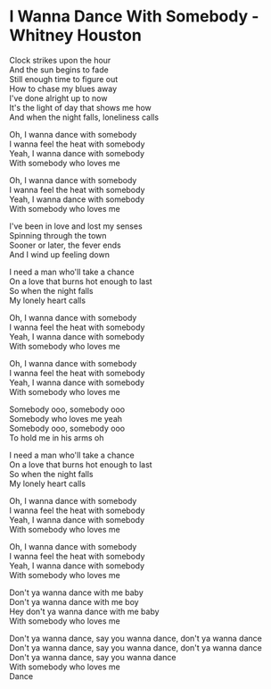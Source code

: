 # I Wanna Dance With Somebody - Whitney Houston

Clock strikes upon the hour\
And the sun begins to fade\
Still enough time to figure out\
How to chase my blues away\
I've done alright up to now\
It's the light of day that shows me how\
And when the night falls, loneliness calls

Oh, I wanna dance with somebody\
I wanna feel the heat with somebody\
Yeah, I wanna dance with somebody\
With somebody who loves me

Oh, I wanna dance with somebody\
I wanna feel the heat with somebody\
Yeah, I wanna dance with somebody\
With somebody who loves me

I've been in love and lost my senses\
Spinning through the town\
Sooner or later, the fever ends\
And I wind up feeling down

I need a man who'll take a chance\
On a love that burns hot enough to last\
So when the night falls\
My lonely heart calls

Oh, I wanna dance with somebody\
I wanna feel the heat with somebody\
Yeah, I wanna dance with somebody\
With somebody who loves me

Oh, I wanna dance with somebody\
I wanna feel the heat with somebody\
Yeah, I wanna dance with somebody\
With somebody who loves me

Somebody ooo, somebody ooo\
Somebody who loves me yeah\
Somebody ooo, somebody ooo\
To hold me in his arms oh

I need a man who'll take a chance\
On a love that burns hot enough to last\
So when the night falls\
My lonely heart calls

Oh, I wanna dance with somebody\
I wanna feel the heat with somebody\
Yeah, I wanna dance with somebody\
With somebody who loves me

Oh, I wanna dance with somebody\
I wanna feel the heat with somebody\
Yeah, I wanna dance with somebody\
With somebody who loves me

Don't ya wanna dance with me baby\
Don't ya wanna dance with me boy\
Hey don't ya wanna dance with me baby\
With somebody who loves me

Don't ya wanna dance, say you wanna dance, don't ya wanna dance\
Don't ya wanna dance, say you wanna dance, don't ya wanna dance\
Don't ya wanna dance, say you wanna dance\
With somebody who loves me\
Dance